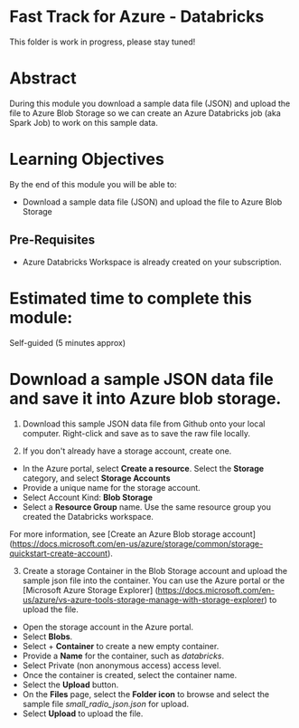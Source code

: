 # Fast Track for Azure - Databricks

This folder is work in progress, please stay tuned! 

# Abstract

During this module you download a sample data file (JSON) and upload the file to Azure Blob Storage so we can create an Azure Databricks job (aka Spark Job) to work on this sample data.

# Learning Objectives

By the end of this module you will be able to:

* Download a sample data file (JSON) and upload the file to Azure Blob Storage

## Pre-Requisites

*  Azure Databricks Workspace is already created on your subscription.


# Estimated time to complete this module:
Self-guided (5 minutes approx)

# Download a sample JSON data file and save it into Azure blob storage.

1. Download this sample JSON data file from Github onto your local computer. Right-click and save as to save the raw file locally.

2. If you don't already have a storage account, create one.

* In the Azure portal, select **Create a resource**. Select the **Storage** category, and select **Storage Accounts**
* Provide a unique name for the storage account.
* Select Account Kind: **Blob Storage**
* Select a **Resource Group** name. Use the same resource group you created the Databricks workspace.

For more information, see [Create an Azure Blob storage account] (https://docs.microsoft.com/en-us/azure/storage/common/storage-quickstart-create-account).

3. Create a storage Container in the Blob Storage account and upload the sample json file into the container. You can use the Azure portal or the [Microsoft Azure Storage Explorer] (https://docs.microsoft.com/en-us/azure/vs-azure-tools-storage-manage-with-storage-explorer) to upload the file.

* Open the storage account in the Azure portal.
* Select **Blobs**.
* Select + **Container** to create a new empty container.
* Provide a **Name** for the container, such as *databricks*.
* Select Private (non anonymous access) access level.
* Once the container is created, select the container name.
* Select the **Upload** button.
* On the **Files** page, select the **Folder icon** to browse and select the sample file *small_radio_json.json* for upload.
* Select **Upload** to upload the file.